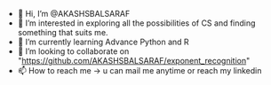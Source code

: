 - 👋 Hi, I’m @AKASHSBALSARAF
- 👀 I’m interested in exploring all the possibilities of CS and finding something that suits me.
- 🌱 I’m currently learning Advance Python and R
- 💞️ I’m looking to collaborate on "https://github.com/AKASHSBALSARAF/exponent_recognition"
- 📫 How to reach me -> u can mail me anytime or reach my linkedin

<!---
AKASHSBALSARAF/AKASHSBALSARAF is a ✨ special ✨ repository because its `README.md` (this file) appears on your GitHub profile.
You can click the Preview link to take a look at your changes.
--->
